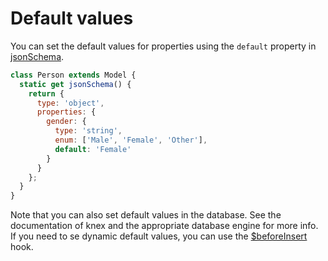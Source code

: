 # Default values

You can set the default values for properties using the `default` property in [jsonSchema](/api/model/static-properties.html#static-jsonschema).

```js
class Person extends Model {
  static get jsonSchema() {
    return {
      type: 'object',
      properties: {
        gender: {
          type: 'string',
          enum: ['Male', 'Female', 'Other'],
          default: 'Female'
        }
      }
    };
  }
}
```

Note that you can also set default values in the database. See the documentation of knex and the appropriate database engine for more info. If you need to se dynamic default values, you can use the [\$beforeInsert](/api/model/instance-methods.html#beforeinsert) hook.
